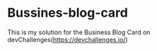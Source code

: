 # Bussines-blog-card

This is my solution for the Business Blog Card on devChallenges(https://devchallenges.io/)
